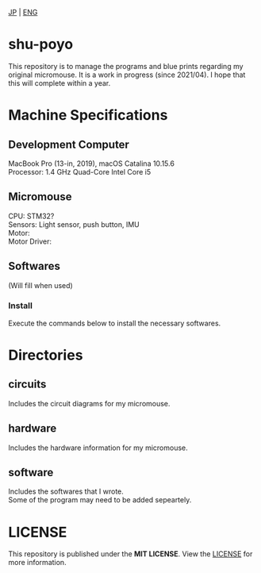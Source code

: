 [JP](https://github.com/shu-rt/shu-poyo/) | [ENG](https://github.com/shu-rt/shu-poyo/blob/main/README.en.md)

# shu-poyo
This repository is to manage the programs and blue prints regarding my original micromouse.
It is a work in progress (since 2021/04). I hope that this will complete within a year.

# Machine Specifications
## Development Computer
MacBook Pro (13-in, 2019), macOS Catalina 10.15.6  
Processor: 1.4 GHz Quad-Core Intel Core i5  

## Micromouse
CPU: STM32?  
Sensors: Light sensor, push button, IMU  
Motor:  
Motor Driver:  

## Softwares
(Will fill when used)

### Install
Execute the commands below to install the necessary softwares.


# Directories
## circuits
Includes the circuit diagrams for my micromouse.

## hardware
Includes the hardware information for my micromouse.

## software
Includes the softwares that I wrote.  
Some of the program may need to be added sepeartely. 

# LICENSE
This repository is published under the **MIT LICENSE**.
View the [LICENSE](https://github.com/shu-rt/shu-poyo/blob/main/LICENSE) for more information.